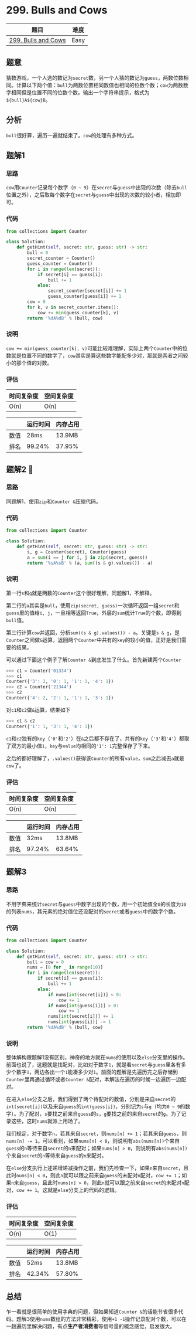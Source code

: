 # 299. Bulls and Cows

| 题目 | 难度 |
| ---- | ---- |
| [299. Bulls and Cows](https://leetcode.com/problems/bulls-and-cows/) | Easy |

## 题意

猜数游戏，一个人选的数记为`secret`数，另一个人猜的数记为`guess`，两数位数相同。计算以下两个值：`bull`为两数位置相同数值也相同的位数个数；`cow`为两数数字相同但是位置不同的位数个数。输出一个字符串提示，格式为`${bull}A${cow}B`。

## 分析

`bull`很好算，遍历一遍就结束了。`cow`的处理有多种方式。

## 题解1

### 思路

`cow`用`Counter`记录每个数字（`0 ~ 9`）在`secret`与`guess`中出现的次数（除去`bull`位置之外），之后取每个数字在`secret`与`guess`中出现的次数的较小者，相加即可。

### 代码

```python
from collections import Counter

class Solution:
    def getHint(self, secret: str, guess: str) -> str:
        bull = 0
        secret_counter = Counter()
        guess_counter = Counter()
        for i in range(len(secret)):
            if secret[i] == guess[i]:
                bull += 1
            else:
                secret_counter[secret[i]] += 1
                guess_counter[guess[i]] += 1
        cow = 0
        for k, v in secret_counter.items():
            cow += min(guess_counter[k], v)
        return '%dA%dB' % (bull, cow)
```

### 说明

`cow += min(guess_counter[k], v)`可能比较难理解，实际上两个`Counter`中的位数就是位置不同的数字了，`cow`其实是算这些数字能配多少对，那就是两者之间较小的那个值的对数。

### 评估

| 时间复杂度 | 空间复杂度 |
| ---- | ---- |
| O(n) | O(n) |

| | 运行时间 | 内存占用 |
| ---- | ---- | ---- |
| 数值 | 28ms | 13.9MB |
| 排名 | 99.24% | 37.95% |

## 题解2 🐲

### 思路

同题解1，使用`zip`和`Counter &`压缩代码。

### 代码

```python
from collections import Counter

class Solution:
    def getHint(self, secret: str, guess: str) -> str:
        s, g = Counter(secret), Counter(guess)
        a = sum(i == j for i, j in zip(secret, guess))
        return '%sA%sB' % (a, sum((s & g).values()) - a)
```

### 说明

第一行`s`和`g`就是两数的`Counter`这个很好理解，同题解1，不解释。

第二行的`a`其实是`bull`，使用`zip(secret, guess)`一次循环返回一组`secret`和`guess`里的值给`i, j`，一旦相等返回`True`，外层的`sum`统计`True`的个数，即得到`bull`值。

第三行计算`cow`并返回，分析`sum((s & g).values()) - a`。关键是`s & g`，是`Counter`之间做`&`运算，返回两个`Counter`中共有的`key`的较小的值，正好是我们需要的结果。

可以通过下面这个例子了解`Counter &`到底发生了什么。首先新建两个`Counter`

```python
>>> c1 = Counter('01334')
>>> c1
Counter({'3': 2, '0': 1, '1': 1, '4': 1})
>>> c2 = Counter('21344')
>>> c2
Counter({'4': 2, '2': 1, '1': 1, '3': 1})
```

对`c1`和`c2`做`&`运算，结果如下

```python
>>> c1 & c2
Counter({'1': 1, '3': 1, '4': 1})
```

`c1`和`c2`独有的`key`（`'0'`和`'2'`）在`&`之后都不存在了，共有的`key`（`'3'`和`'4'`）都取了双方的最小值`1`，`key`与`value`均相同的`'1': 1`完整保存了下来。

之后的都好理解了，`.values()`获得该`Counter`的所有`value`，`sum`之后减去`a`就是`cow`了。

### 评估

| 时间复杂度 | 空间复杂度 |
| ---- | ---- |
| O(n) | O(n) |

| | 运行时间 | 内存占用 |
| ---- | ---- | ---- |
| 数值 | 32ms | 13.8MB |
| 排名 | 97.24% | 63.64% |

## 题解3

### 思路

不用字典来统计`secret`与`guess`中数字出现的个数，用一个初始值全`0`的长度为`10`的列表`nums`，其元素的绝对值位还没配对的`secret`或者`guess`中的数字个数。

### 代码

```python
from collections import Counter

class Solution:
    def getHint(self, secret: str, guess: str) -> str:
        bull = cow = 0
        nums = [0 for _ in range(10)]
        for i in range(len(secret)):
            if secret[i] == guess[i]:
                bull += 1
            else:
                if nums[int(secret[i])] < 0:
                    cow += 1
                if nums[int(guess[i])] > 0:
                    cow += 1
                nums[int(secret[i])] += 1
                nums[int(guess[i])] -= 1
        return '%dA%dB' % (bull, cow)
```

### 说明

整体解构跟题解1没有区别，神奇的地方就在`nums`的使用以及`else`分支里的操作。前面也说了，这题就是找配对，比如对于数字`1`，就是看`secret`与`guess`里各有多少个数字`1`，两边各出一个`1`能凑多少对`1`。前面的题解是先遍历完之后存储到`Counter`里再通过循环或者`Counter &`配对，本解法在遍历的时候一边遍历一边配对。

在进入`else`分支之后，我们得到了两个待配对的数值，分别是来自`secret`的`int(secret[i])`以及来自`guess`的`int(guess[i])`，分别记为`s`与`g`（均为`0 ~ 9`的数字）。为了配对，`s`要找之前来自`guess`的`s`，`g`要找之前的来自`secret`的`g`。为了记录这些，这时`nums`就派上用场了。

我们规定，对于数字`n`，若其来自`secret`，则`nums[n] += 1`；若其来自`guess`，则`nums[n] -= 1`。可以看到，如果`nums[n] < 0`，则说明有`abs(nums[n])`个来自`guess`的`n`等待来自`secret`的`n`来配对；如果`nums[n] > 0`，则说明有`abs(nums[n])`个来自`secret`的`n`等待来自`guess`的`n`来配对。

在`else`分支执行上述递增递减操作之前，我们先检查一下，如果`n`来自`secret`，且此时`nums[n] < 0`，则此`n`就可以跟之前来自`guess`的未配对`n`配对，`cow += 1`；如果`n`来自`guess`，且此时`nums[n] > 0`，则此`n`就可以跟之前来自`secret`的未配对`n`配对，`cow += 1`。这就是`else`分支上的代码的逻辑。

### 评估

| 时间复杂度 | 空间复杂度 |
| ---- | ---- |
| O(n) | O(1) |

| | 运行时间 | 内存占用 |
| ---- | ---- | ---- |
| 数值 | 52ms | 13.8MB |
| 排名 | 42.34% | 57.80% |

## 总结

乍一看就是很简单的使用字典的问题，但如果知道`Counter &`的话能节省很多代码。题解3使用`nums`数组的方法非常精彩，使用`+1 -1`操作记录配对个数，可以在一趟遍历里解决问题，有点**生产者消费者**等信号量的概念感觉，启发很大。
